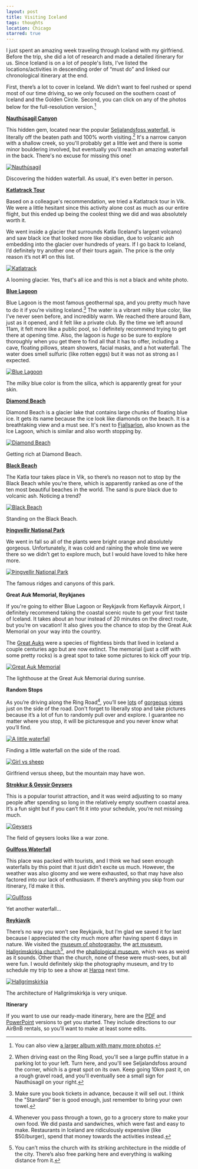 ```yaml
---
layout: post
title: Visiting Iceland
tags: thoughts
location: Chicago
starred: true
---
```


I just spent an amazing week traveling through Iceland with my girlfriend. Before the trip, she did a lot of research and made a detailed itinerary for us. Since Iceland is on a lot of people's lists, I’ve listed the locations/activities in descending order of “must do” and linked our chronological itinerary at the end.

First, there’s a lot to cover in Iceland. We didn’t want to feel rushed or spend most of our time driving, so we only focused on the southern coast of Iceland and the Golden Circle. Second, you can click on any of the photos below for the full-resolution version.[^1]

**[Nauthúsagil Canyon](http://www.katlageopark.com/geosites/nauthusagil/)**

This hidden gem, located near the popular [Seljalandsfoss waterfall](https://en.wikipedia.org/wiki/Seljalandsfoss), is literally off the beaten path and 100% worth visiting.[^2] It's a narrow canyon with a shallow creek, so you'll probably get a little wet and there is some minor bouldering involved, but eventually you'll reach an amazing waterfall in the back. There's no excuse for missing this one!

<a href="/post_files/iceland/IMG_0066.jpg" title="View larger image"><img src="/post_files/iceland/IMG_0066_thumbnail.jpeg" class="photograph img500" alt="Nauthúsagil" /></a>
<p class="caption">Discovering the hidden waterfall. As usual, it's even better in person.</p>

**[Katlatrack Tour](http://www.katlatrack.is/)**

Based on a colleague's recommendation, we tried a Katlatrack tour in Vik. We were a little hesitant since this activity alone cost as much as our entire flight, but this ended up being the coolest thing we did and was absolutely worth it.

We went inside a glacier that surrounds Katla (Iceland's largest volcano) and saw black ice that looked more like obsidian, due to volcanic ash embedding into the glacier over hundreds of years. If I go back to Iceland, I’d definitely try another one of their tours again. The price is the only reason it’s not #1 on this list.

<a href="/post_files/iceland/IMG_3171.jpg" title="View larger image"><img src="/post_files/iceland/IMG_3171_thumbnail.jpeg" class="photograph img500" alt="Katlatrack" /></a>
<p class="caption">A looming glacier. Yes, that's all ice and this is not a black and white photo.</p>

**[Blue Lagoon](http://www.bluelagoon.com/)**

Blue Lagoon is the most famous geothermal spa, and you pretty much have to do it if you’re visiting Iceland.[^3] The water is a vibrant milky blue color, like I’ve never seen before, and incredibly warm. We reached there around 8am, just as it opened, and it felt like a private club. By the time we left around 11am, it felt more like a public pool, so I definitely recommend trying to get there at opening time. Also, the lagoon is *huge* so be sure to explore thoroughly when you get there to find all that it has to offer, including a cave, floating pillows, steam showers, facial masks, and a hot waterfall. The water does smell sulfuric (like rotten eggs) but it was not as strong as I expected.

<a href="/post_files/iceland/IMG_2905.jpg" title="View larger image"><img src="/post_files/iceland/IMG_2905_thumbnail.jpeg" class="photograph img500" alt="Blue Lagoon" /></a>
<p class="caption">The milky blue color is from the silica, which is apparently great for your skin.</p>

**[Diamond Beach](https://guidetoiceland.is/connect-with-locals/regina/iceland-s-diamond-beach)**

Diamond Beach is a glacier lake that contains large chunks of floating blue ice. It gets its name because the ice look like diamonds on the beach. It is a breathtaking view and a must see. It's next to [Fjallsarlon](https://en.wikipedia.org/wiki/Fjallsárlón), also known as the Ice Lagoon, which is similar and also worth stopping by.

<a href="/post_files/iceland/IMG_3082.jpg" title="View larger image"><img src="/post_files/iceland/IMG_3082_thumbnail.jpeg" class="photograph" alt="Diamond Beach" /></a>
<p class="caption">Getting rich at Diamond Beach.</p>

**[Black Beach](https://en.wikipedia.org/wiki/V%C3%ADk_%C3%AD_Mýrdal)**

The Katla tour takes place in Vik, so there’s no reason not to stop by the Black Beach while you’re there, which is apparently ranked as one of the ten most beautiful beaches in the world. The sand is pure black due to volcanic ash. Noticing a trend?

<a href="/post_files/iceland/IMG_1516.jpg" title="View larger image"><img src="/post_files/iceland/IMG_1516_thumbnail.jpeg" class="photograph img500" alt="Black Beach" /></a>
<p class="caption">Standing on the Black Beach.</p>

**[Þingvellir National Park](https://en.wikipedia.org/wiki/%C3%9Eingvellir)**

We went in fall so all of the plants were bright orange and absolutely gorgeous. Unfortunately, it was cold and raining the whole time we were there so we didn’t get to explore much, but I would have loved to hike here more.

<a href="/post_files/iceland/IMG_3364.jpg" title="View larger image"><img src="/post_files/iceland/IMG_3364_thumbnail.jpeg" class="photograph img500" alt="Þingvellir National Park" /></a>
<p class="caption">The famous ridges and canyons of this park.</p>

**Great Auk Memorial, Reykjanes**

If you're going to either Blue Lagoon or Reykjavík from Keflayvik Airport, I definitely recommend taking the coastal scenic route to get your first taste of Iceland. It takes about an hour instead of 20 minutes on the direct route, but you’re on vacation! It also gives you the chance to stop by the Great Auk Memorial on your way into the country.

The [Great Auks](https://en.wikipedia.org/wiki/Great_auk) were a species of flightless birds that lived in Iceland a couple centuries ago but are now extinct. The memorial (just a cliff with some pretty rocks) is a great spot to take some pictures to kick off your trip.

<a href="/post_files/iceland/IMG_1214.jpg" title="View larger image"><img src="/post_files/iceland/IMG_1214_thumbnail.jpeg" class="photograph img500" alt="Great Auk Memorial" /></a>
<p class="caption">The lighthouse at the Great Auk Memorial during sunrise.</p>

**Random Stops**

As you’re driving along the Ring Road[^4], you’ll see [lots](https://www.icloud.com/sharedalbum/#B0i5ON9t38rPkO;F19A881E-501A-41BA-9940-AF82F70C0A24) of [gorgeous](https://www.icloud.com/sharedalbum/#B0i5ON9t38rPkO;B2472E6D-6D1F-4F5B-85FD-31435ABA1F67) [views](https://www.icloud.com/sharedalbum/#B0i5ON9t38rPkO;19E2372A-5D37-4595-9F75-BCE9D85CDBE3) just on the side of the road. Don't forget to liberally stop and take pictures because it’s a lot of fun to randomly pull over and explore. I guarantee no matter where you stop, it will be picturesque and you never know what you’ll find.

<a href="/post_files/iceland/IMG_1317.jpg" title="View larger image"><img src="/post_files/iceland/IMG_1317_thumbnail.jpeg" class="photograph img500" alt="A little waterfall" /></a>
<p class="caption">Finding a little waterfall on the side of the road.</p>

<a href="/post_files/iceland/IMG_0325.jpg" title="View larger image"><img src="/post_files/iceland/IMG_0325_thumbnail.jpeg" class="photograph img500" alt="Girl vs sheep" /></a>
<p class="caption">Girlfriend versus sheep, but the mountain may have won.</p>

**[Strokkur & Geysir Geysers](https://en.wikipedia.org/wiki/Strokkur)**

This is a popular tourist attraction, and it was weird adjusting to so many people after spending so long in the relatively empty southern coastal area. It’s a fun sight but if you can’t fit it into your schedule, you’re not missing much.

<a href="/post_files/iceland/IMG_1613.jpg" title="View larger image"><img src="/post_files/iceland/IMG_1613_thumbnail.jpeg" class="photograph" alt="Geysers" /></a>
<p class="caption">The field of geysers looks like a war zone.</p>

**[Gullfoss Waterfall](https://en.wikipedia.org/wiki/Gullfoss)**

This place was packed with tourists, and I think we had seen enough waterfalls by this point that it just didn’t excite us much. However, the weather was also gloomy and we were exhausted, so that may have also factored into our lack of enthusiasm. If there’s anything you skip from our itinerary, I’d make it this.

<a href="/post_files/iceland/IMG_0006.jpg" title="View larger image"><img src="/post_files/iceland/IMG_0006_thumbnail.jpeg" class="photograph img500" alt="Gullfoss" /></a>
<p class="caption">Yet another waterfall...</p>

**[Reykjavík](https://en.wikipedia.org/wiki/Reykjav%C3%ADk)**

There’s no way you won’t see Reykjavik, but I’m glad we saved it for last because I appreciated the city much more after having spent 6 days in nature. We visited the [museum of photography](https://en.wikipedia.org/wiki/Reykjav%C3%ADk_Museum_of_Photography), the [art museum](https://en.wikipedia.org/wiki/Reykjavik_Art_Museum), [Hallgrímskirkja church](https://en.wikipedia.org/wiki/Hallgr%C3%ADmskirkja)[^5], and the [phallological museum](https://en.wikipedia.org/wiki/Icelandic_Phallological_Museum), which was as weird as it sounds. Other than the church, none of these were must-sees, but all were fun. I would definitely skip the photography museum, and try to schedule my trip to see a show at [Harpa](https://en.harpa.is/) next time.

<a href="/post_files/iceland/IMG_1668.jpg" title="View larger image"><img src="/post_files/iceland/IMG_1668_thumbnail.jpeg" class="photograph img500" alt="Hallgrímskirkja" /></a>
<p class="caption">The architecture of Hallgrímskirkja is very unique.</p>

**Itinerary**

If you want to use our ready-made itinerary, here are the [PDF](/post_files/iceland/iceland_itinerary.pdf) and [PowerPoint](/post_files/iceland/iceland.pptx) versions to get you started. They include directions to our AirBnB rentals, so you’ll want to make at least some edits.


[^1]: You can also view [a larger album with many more photos](https://www.icloud.com/sharedalbum/#B0i5ON9t38rPkO).
[^2]: When driving east on the Ring Road, you'll see a large puffin statue in a parking lot to your left. Turn here, and you'll see Seljalandsfoss around the corner, which is a great spot on its own. Keep going 10km past it, on a rough gravel road, and you'll eventually see a small sign for Nauthúsagil on your right.
[^3]: Make sure you book tickets in advance, because it will sell out. I think the "Standard" tier is good enough, just remember to bring your own towel.
[^4]: Whenever you pass through a town, go to a grocery store to make your own food. We did pasta and sandwiches, which were fast and easy to make. Restaurants in Iceland are ridiculously expensive (like $50/burger), spend that money towards the activities instead.
[^5]: You can’t miss the church with its striking architecture in the middle of the city. There’s also free parking here and everything is walking distance from it.
